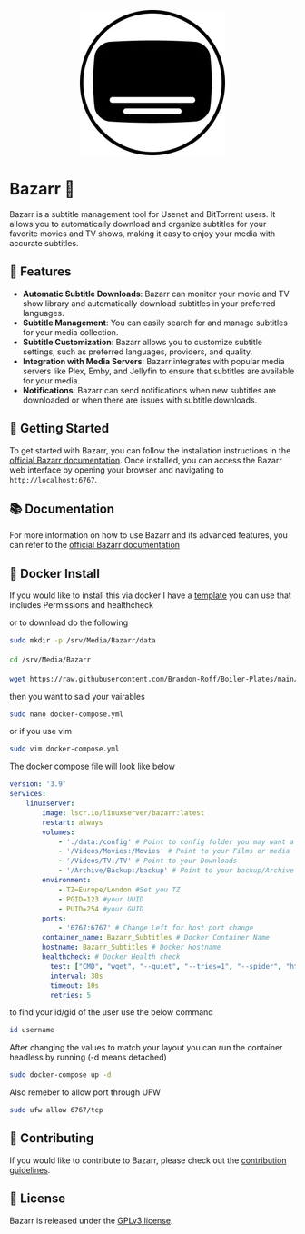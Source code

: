 <p align="center"> <img src="/Images/Media/Bazarr.png" alt="Bazarr Icon"></p>


# Bazarr 🎥

Bazarr is a subtitle management tool for Usenet and BitTorrent users. It allows you to automatically download and organize subtitles for your favorite movies and TV shows, making it easy to enjoy your media with accurate subtitles.

## 🌟 Features

- **Automatic Subtitle Downloads**: Bazarr can monitor your movie and TV show library and automatically download subtitles in your preferred languages.
- **Subtitle Management**: You can easily search for and manage subtitles for your media collection.
- **Subtitle Customization**: Bazarr allows you to customize subtitle settings, such as preferred languages, providers, and quality.
- **Integration with Media Servers**: Bazarr integrates with popular media servers like Plex, Emby, and Jellyfin to ensure that subtitles are available for your media.
- **Notifications**: Bazarr can send notifications when new subtitles are downloaded or when there are issues with subtitle downloads.

## 🚀 Getting Started

To get started with Bazarr, you can follow the installation instructions in the [official Bazarr documentation](https://www.bazarr.media/#downloads). Once installed, you can access the Bazarr web interface by opening your browser and navigating to `http://localhost:6767`.

## 📚 Documentation

For more information on how to use Bazarr and its advanced features, you can refer to the [official Bazarr documentation](https://github.com/morpheus65535/bazarr/wiki)

## 🐳 Docker Install

If you would like to install this via docker I have a [template](https://github.com/Brandon-Roff/Boiler-Plates/blob/main/Docker/Media/Bazarr/docker-compose.yml) you can use that includes Permissions and healthcheck

or to download do the following 

```bash
sudo mkdir -p /srv/Media/Bazarr/data 

cd /srv/Media/Bazarr

wget https://raw.githubusercontent.com/Brandon-Roff/Boiler-Plates/main/Docker/Media/Bazarr/docker-compose.yml
```

then you want to said your vairables

```bash
sudo nano docker-compose.yml
```
or if you use vim

```bash
sudo vim docker-compose.yml
```

The docker compose file will look like below

```yaml
version: '3.9'
services:
    linuxserver:
        image: lscr.io/linuxserver/bazarr:latest
        restart: always
        volumes:
            - './data:/config' # Point to config folder you may want a volume 
            - '/Videos/Movies:/Movies' # Point to your Films or media
            - '/Videos/TV:/TV' # Point to your Downloads
            - '/Archive/Backup:/backup' # Point to your backup/Archive
        environment:
            - TZ=Europe/London #Set you TZ
            - PGID=123 #your UUID
            - PUID=254 #your GUID
        ports:
            - '6767:6767' # Change Left for host port change
        container_name: Bazarr_Subtitles # Docker Container Name
        hostname: Bazarr_Subtitles # Docker Hostname
        healthcheck: # Docker Health check
          test: ["CMD", "wget", "--quiet", "--tries=1", "--spider", "http://localhost:6767/health"]
          interval: 30s
          timeout: 10s
          retries: 5
```

to find your id/gid of the user use the below command

```bash
id username
```

After changing the values to match your layout you can run the container headless by running  (-d means detached)

```bash
sudo docker-compose up -d 
```

Also remeber to allow port through UFW

```bash
sudo ufw allow 6767/tcp
```

## 🤝 Contributing

If you would like to contribute to Bazarr, please check out the [contribution guidelines](https://github.com/bazarr/bazarr/blob/develop/.github/CONTRIBUTING.md).

## 📃 License

Bazarr is released under the [GPLv3 license](https://github.com/bazarr/bazarr/blob/develop/LICENSE.md).
